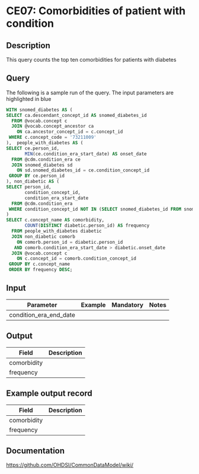 <!---
Group:condition era
Name:CE07 Comorbidities of patient with condition
Author:Patrick Ryan
CDM Version: 5.3
-->

# CE07: Comorbidities of patient with condition

## Description
This query counts the top ten comorbidities for patients with diabetes

## Query
The following is a sample run of the query. The input parameters are highlighted in  blue

```sql
WITH snomed_diabetes AS (
SELECT ca.descendant_concept_id AS snomed_diabetes_id
  FROM @vocab.concept c
  JOIN @vocab.concept_ancestor ca
    ON ca.ancestor_concept_id = c.concept_id
 WHERE c.concept_code = '73211009'
),  people_with_diabetes AS (
SELECT ce.person_id,
       MIN(ce.condition_era_start_date) AS onset_date
  FROM @cdm.condition_era ce
  JOIN snomed_diabetes sd
    ON sd.snomed_diabetes_id = ce.condition_concept_id
 GROUP BY ce.person_id
), non_diabetic AS (
SELECT person_id,
       condition_concept_id,
       condition_era_start_date
  FROM @cdm.condition_era
 WHERE condition_concept_id NOT IN (SELECT snomed_diabetes_id FROM snomed_diabetes)
)
SELECT c.concept_name AS comorbidity,
       COUNT(DISTINCT diabetic.person_id) AS frequency        
  FROM people_with_diabetes diabetic
  JOIN non_diabetic comorb
	ON comorb.person_id = diabetic.person_id
   AND comorb.condition_era_start_date > diabetic.onset_date
  JOIN @vocab.concept c
    ON c.concept_id = comorb.condition_concept_id
 GROUP BY c.concept_name
 ORDER BY frequency DESC;
```
## Input

|  Parameter |  Example |  Mandatory |  Notes |
| --- | --- | --- | --- |
| condition_era_end_date |   |   |   |

## Output

|  Field |  Description |
| --- | --- |
| comorbidity |   |
| frequency |   |

## Example output record

|  Field |  Description |
| --- | --- |
| comorbidity |   |
| frequency |   |

## Documentation
https://github.com/OHDSI/CommonDataModel/wiki/

